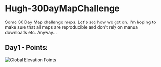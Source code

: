 # Hugh-30DayMapChallenge

Some 30 Day Map challange maps. Let's see how we get on. I'm hoping to make sure
that all maps are reproducible and don't rely on manual downloads etc. Anyway...

## Day1 - Points:

![Global Elevation Points]('exports/PointsWorldElevation_vikO2.jpg')
